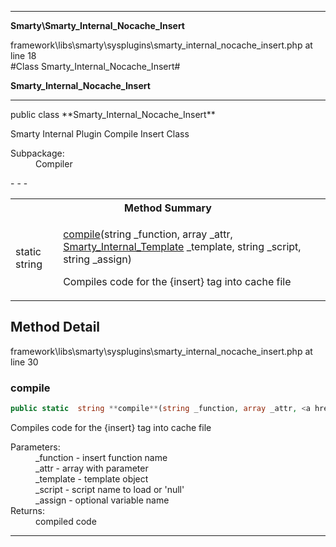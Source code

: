 - - -

**Smarty\Smarty_Internal_Nocache_Insert**
<div class="location">framework\libs\smarty\sysplugins\smarty_internal_nocache_insert.php at line 18</div>
#Class Smarty_Internal_Nocache_Insert#

**Smarty_Internal_Nocache_Insert**


- - -

<p class="signature">public  class **Smarty_Internal_Nocache_Insert**</p>

<div class="comment" id="overview_description"><p>Smarty Internal Plugin Compile Insert Class</p></div>

<dl>
<dt>Subpackage:</dt>
<dd>Compiler</dd>
</dl>
- - -

<table id="summary_method">
<tr><th colspan="2">Method Summary</th></tr>
<tr>
<td class="type">static  string</td>
<td class="description"><p class="name"><a href="#compile">compile</a>(string _function, array _attr, <a href="../smarty/smarty_internal_template.html">Smarty_Internal_Template</a> _template, string _script, string _assign)</p><p class="description">Compiles code for the {insert} tag into cache file</p></td>
</tr>
</table>

<h2 id="detail_method">Method Detail</h2>
<div class="location">framework\libs\smarty\sysplugins\smarty_internal_nocache_insert.php at line 30</div>
<h3 id="compile()">compile</h3>

```php
public static  string **compile**(string _function, array _attr, <a href="../smarty/smarty_internal_template.html">Smarty_Internal_Template</a> _template, string _script, string _assign)
```
<div class="details">
<p>Compiles code for the {insert} tag into cache file</p><dl>
<dt>Parameters:</dt>
<dd>_function - insert function name</dd>
<dd>_attr - array with parameter</dd>
<dd>_template - template object</dd>
<dd>_script - script name to load or 'null'</dd>
<dd>_assign - optional variable name</dd>
<dt>Returns:</dt>
<dd>compiled code</dd>
</dl>
</div>

- - -

